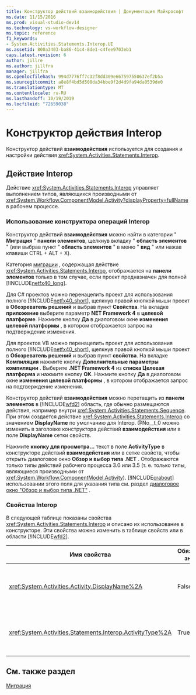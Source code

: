 ```yaml
---
title: Конструктор действий взаимодействия | Документация Майкрософт
ms.date: 11/15/2016
ms.prod: visual-studio-dev14
ms.technology: vs-workflow-designer
ms.topic: reference
f1_keywords:
- System.Activities.Statements.Interop.UI
ms.assetid: 800a3403-ba86-41c4-8de1-c4fee9703eb1
caps.latest.revision: 6
author: jillre
ms.author: jillfra
manager: jillfra
ms.openlocfilehash: 994d7776ff7c32f8dd309e667597550637ef2b5a
ms.sourcegitcommit: a8e8f4bd5d508da34bbe9f2d4d9fa94da0539de0
ms.translationtype: MT
ms.contentlocale: ru-RU
ms.lasthandoff: 10/19/2019
ms.locfileid: "72659038"
---
```

# <a name="interop-activity-designer"></a>Конструктор действия Interop
Конструктор действий **взаимодействия** используется для создания и настройки действия <xref:System.Activities.Statements.Interop>.

## <a name="the-interop-activity"></a>Действие Interop
 Действие <xref:System.Activities.Statements.Interop> управляет выполнением типов, являющихся производными от <xref:System.Workflow.ComponentModel.Activity?displayProperty=fullName> в рабочем процессе.

### <a name="using-the-interop-activity-designer"></a>Использование конструктора операций Interop
 Конструктор действий **взаимодействия** можно найти в категории " **Миграция** " **панели элементов**, щелкнув вкладку " **область элементов** " (или выбрав пункт " **область элементов** " в меню " **вид** " или нажав клавиши CTRL + ALT + X).

 Категория [миграции](../workflow-designer/migration-activity-designers.md) , содержащая действие <xref:System.Activities.Statements.Interop>, отображается на **панели элементов** только в том случае, если проект предназначен для полной [!INCLUDE[netfx40_long](../includes/netfx40-long-md.md)].

 Для C# проектов можно перенацелить проект для использования полного [!INCLUDE[netfx40_short](../includes/netfx40-short-md.md)], щелкнув правой кнопкой мыши проект в **Обозреватель решений** и выбрав пункт **Свойства**. На вкладке **приложение** выберите параметр **NET Framework 4** в **целевой платформе**. Нажмите кнопку **Да** в диалоговом окне **изменения целевой платформы** , в котором отображается запрос на подтверждение изменения.

 Для проектов VB можно перенацелить проект для использования полного [!INCLUDE[netfx40_short](../includes/netfx40-short-md.md)], щелкнув правой кнопкой мыши проект в **Обозреватель решений** и выбрав пункт **свойства**. На вкладке **Компиляция** нажмите кнопку **Дополнительные параметры компиляции** . Выберите **.NET Framework 4** из **списка Целевая платформа** и нажмите кнопку **ОК**. Нажмите кнопку **Да** в диалоговом окне **изменения целевой платформы** , в котором отображается запрос на подтверждение изменения.

 Конструктор действий **взаимодействия** можно перетащить из **панели элементов** в [!INCLUDE[wfd2](../includes/wfd2-md.md)] область, где обычно размещаются действия, например внутри <xref:System.Activities.Statements.Sequence>. При этом создается действие <xref:System.Activities.Statements.Interop> со значением **DisplayName** по умолчанию для Interop. @No__t_0 можно изменить в заголовке конструктора действий **взаимодействия** или в поле **DisplayName** сетки свойств.

 Нажмите **кнопку для просмотра...** текст в поле **ActivityType** в конструкторе действий **взаимодействия** или в сетке свойств, чтобы открыть диалоговое окно **Обзор и выбор типа .NET** . Отображаются только типы действий рабочего процесса 3.0 или 3.5 (т. е. только типы, являющиеся производными от <xref:System.Workflow.ComponentModel.Activity>). [!INCLUDE[crabout](../includes/crabout-md.md)] использовании этого поля для указания типа см. раздел [диалоговое окно "Обзор и выбор типа .NET"](../workflow-designer/browse-and-select-a-dotnet-type-dialog-box.md) .

### <a name="the-interop-properties"></a>Свойства Interop
 В следующей таблице показаны свойства <xref:System.Activities.Statements.Interop> и описано их использование в конструкторе. Эти свойства можно изменить в таблице свойств или в области [!INCLUDE[wfd2](../includes/wfd2-md.md)].

|Имя свойства|Обязательное значение|Использование|
|-------------------|--------------|-----------|
|<xref:System.Activities.Activity.DisplayName%2A>|False|Понятное имя действия <xref:System.Activities.Statements.Interop>. Значение по умолчанию - Interop. Несмотря на то что использовать отображаемое имя необязательно, его все же рекомендуется задавать.|
|<xref:System.Activities.Statements.Interop.ActivityType%2A>|True|Задает тип действия, содержащегося в действии <xref:System.Activities.Statements.Interop>. Заданный тип должен быть производным от класса <xref:System.Workflow.ComponentModel.Activity>.|

## <a name="see-also"></a>См. также раздел
 [Миграция](../workflow-designer/migration-activity-designers.md)